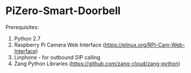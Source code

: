# PiZero-Smart-Doorbell

Prerequisites:

1. Python 2.7
2. Raspberry Pi Camera Web Interface (https://elinux.org/RPi-Cam-Web-Interface)
3. Linphone - for outbound SIP calling
4. Zang Python Libraries (https://github.com/zang-cloud/zang-python)
